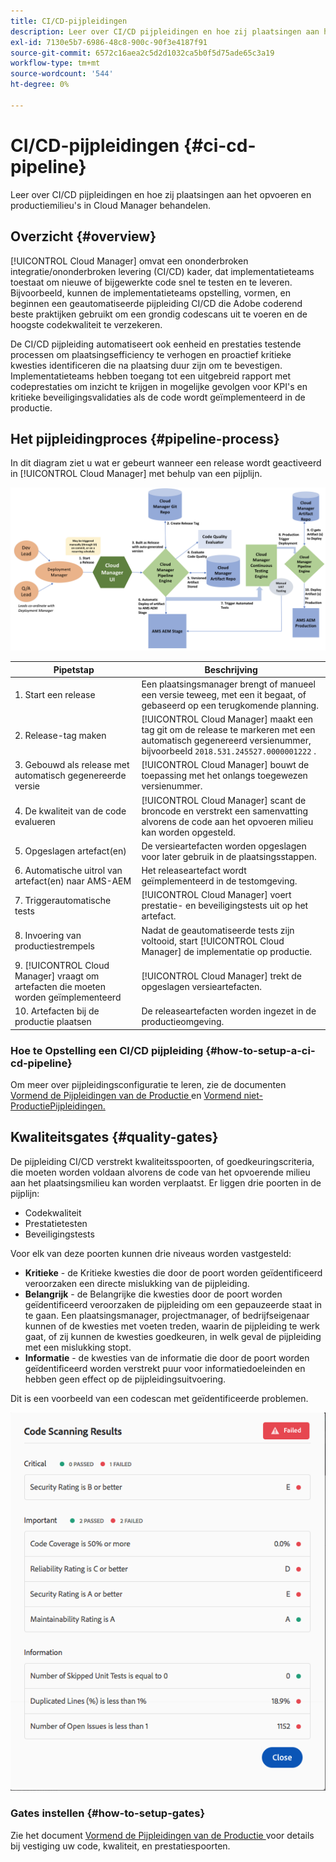 ```yaml
---
title: CI/CD-pijpleidingen
description: Leer over CI/CD pijpleidingen en hoe zij plaatsingen aan het opvoeren en productiemilieu's in Cloud Manager behandelen.
exl-id: 7130e5b7-6986-48c8-900c-90f3e4187f91
source-git-commit: 6572c16aea2c5d2d1032ca5b0f5d75ade65c3a19
workflow-type: tm+mt
source-wordcount: '544'
ht-degree: 0%

---
```



# CI/CD-pijpleidingen {#ci-cd-pipeline}

Leer over CI/CD pijpleidingen en hoe zij plaatsingen aan het opvoeren en productiemilieu&#39;s in Cloud Manager behandelen.

## Overzicht {#overview}

[!UICONTROL Cloud Manager] omvat een ononderbroken integratie/ononderbroken levering (CI/CD) kader, dat implementatieteams toestaat om nieuwe of bijgewerkte code snel te testen en te leveren. Bijvoorbeeld, kunnen de implementatieteams opstelling, vormen, en beginnen een geautomatiseerde pijpleiding CI/CD die Adobe coderend beste praktijken gebruikt om een grondig codescans uit te voeren en de hoogste codekwaliteit te verzekeren.

De CI/CD pijpleiding automatiseert ook eenheid en prestaties testende processen om plaatsingsefficiency te verhogen en proactief kritieke kwesties identificeren die na plaatsing duur zijn om te bevestigen. Implementatieteams hebben toegang tot een uitgebreid rapport met codeprestaties om inzicht te krijgen in mogelijke gevolgen voor KPI&#39;s en kritieke beveiligingsvalidaties als de code wordt geïmplementeerd in de productie.

## Het pijpleidingproces {#pipeline-process}

In dit diagram ziet u wat er gebeurt wanneer een release wordt geactiveerd in [!UICONTROL Cloud Manager] met behulp van een pijplijn.

![ het pijpleidingsproces ](/help/assets/screen_shot_2018-05-30at82457pm.png)

| Pipetstap | Beschrijving |
|---|---|
| 1. Start een release | Een plaatsingsmanager brengt of manueel een versie teweeg, met een it begaat, of gebaseerd op een terugkomende planning. |
| 2. Release-tag maken | [!UICONTROL Cloud Manager] maakt een tag git om de release te markeren met een automatisch gegenereerd versienummer, bijvoorbeeld `2018.531.245527.0000001222` . |
| 3. Gebouwd als release met automatisch gegenereerde versie | [!UICONTROL Cloud Manager] bouwt de toepassing met het onlangs toegewezen versienummer. |
| 4. De kwaliteit van de code evalueren | [!UICONTROL Cloud Manager] scant de broncode en verstrekt een samenvatting alvorens de code aan het opvoeren milieu kan worden opgesteld. |
| 5. Opgeslagen artefact(en) | De versieartefacten worden opgeslagen voor later gebruik in de plaatsingsstappen. |
| 6. Automatische uitrol van artefact(en) naar AMS-AEM | Het releaseartefact wordt geïmplementeerd in de testomgeving. |
| 7. Triggerautomatische tests | [!UICONTROL Cloud Manager] voert prestatie- en beveiligingstests uit op het artefact. |
| 8. Invoering van productiestrempels | Nadat de geautomatiseerde tests zijn voltooid, start [!UICONTROL Cloud Manager] de implementatie op productie. |
| 9. [!UICONTROL Cloud Manager] vraagt om artefacten die moeten worden geïmplementeerd | [!UICONTROL Cloud Manager] trekt de opgeslagen versieartefacten. |
| 10. Artefacten bij de productie plaatsen | De releaseartefacten worden ingezet in de productieomgeving. |

### Hoe te Opstelling een CI/CD pijpleiding {#how-to-setup-a-ci-cd-pipeline}

Om meer over pijpleidingsconfiguratie te leren, zie de documenten [ Vormend de Pijpleidingen van de Productie ](/help/using/production-pipelines.md) en [ Vormend niet-ProductiePijpleidingen.](/help/using/non-production-pipelines.md)

## Kwaliteitsgates {#quality-gates}

De pijpleiding CI/CD verstrekt kwaliteitsspoorten, of goedkeuringscriteria, die moeten worden voldaan alvorens de code van het opvoerende milieu aan het plaatsingsmilieu kan worden verplaatst. Er liggen drie poorten in de pijplijn:

* Codekwaliteit
* Prestatietesten
* Beveiligingstests

Voor elk van deze poorten kunnen drie niveaus worden vastgesteld:

* **Kritieke** - de Kritieke kwesties die door de poort worden geïdentificeerd veroorzaken een directe mislukking van de pijpleiding.
* **Belangrijk** - de Belangrijke die kwesties door de poort worden geïdentificeerd veroorzaken de pijpleiding om een gepauzeerde staat in te gaan. Een plaatsingsmanager, projectmanager, of bedrijfseigenaar kunnen of de kwesties met voeten treden, waarin de pijpleiding te werk gaat, of zij kunnen de kwesties goedkeuren, in welk geval de pijpleiding met een mislukking stopt.
* **Informatie** - de kwesties van de informatie die door de poort worden geïdentificeerd worden verstrekt puur voor informatiedoeleinden en hebben geen effect op de pijpleidingsuitvoering.

Dit is een voorbeeld van een codescan met geïdentificeerde problemen.

![ het aftasten van de Code voorbeeld ](/help/assets/quality-gate-failed.png)

### Gates instellen {#how-to-setup-gates}

Zie het document [ Vormend de Pijpleidingen van de Productie ](/help/using/production-pipelines.md) voor details bij vestiging uw code, kwaliteit, en prestatiespoorten.
